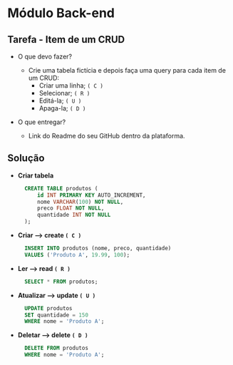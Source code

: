 # Módulo Back-end

## Tarefa - Item de um CRUD

- O que devo fazer?
  
  - Crie uma tabela fictícia e depois faça uma query para cada item de um CRUD:
    - Criar uma linha;  ```( C )```
    - Selecionar;       ```( R )```
    - Editá-la;         ```( U )```
    - Apaga-la;         ```( D )```

- O que entregar?
  - Link do Readme do seu GitHub dentro da plataforma.

## Solução

- **Criar tabela**

  ```sql
    CREATE TABLE produtos (
        id INT PRIMARY KEY AUTO_INCREMENT,
        nome VARCHAR(100) NOT NULL,
        preco FLOAT NOT NULL,
        quantidade INT NOT NULL
    );
  ```

- **Criar --> create ```( C )```**

  ```sql
    INSERT INTO produtos (nome, preco, quantidade) 
    VALUES ('Produto A', 19.99, 100);
  ```

- **Ler --> read ```( R )```**

  ```sql
    SELECT * FROM produtos;
  ```

- **Atualizar --> update ```( U )```**

  ```sql
    UPDATE produtos 
    SET quantidade = 150 
    WHERE nome = 'Produto A';
  ```

- **Deletar --> delete ```( D )```**

  ```sql
    DELETE FROM produtos 
    WHERE nome = 'Produto A';
  ```
